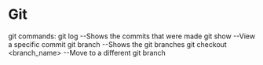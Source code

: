 # Git
git commands:
    git log                         --Shows the commits that were made
    git show <commit>               --View a specific commit
    git branch                      --Shows the git branches
    git checkout <branch_name>      --Move to a different git branch